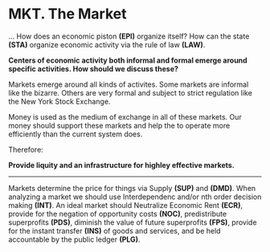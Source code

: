 # MKT. The Market

... How does an economic piston **(EPI)** organize itself? How can the state **(STA)** organize economic activity via the rule of law **(LAW)**.

**Centers of economic activity both informal and formal emerge around specific activities. How should we discuss these?**

Markets emerge around all kinds of activites.  Some markets are informal like the bizarre. Others are very formal and subject to strict regulation like the New York Stock Exchange.

Money is used as the medium of exchange in all of these markets.  Our money should support these markets and help the to operate more efficiently than the current system does.

Therefore:

**Provide liquity and an infrastructure for highley effective markets.**

----------

Markets determine the price for things via Supply **(SUP)** and **(DMD)**.  When analyzing a market we should use Interdependenc and/or nth order decision making **(INT)**. An ideal market should Neutralize Economic Rent **(ECR)**, provide for the negation of opportunity costs **(NOC)**, predistribute superprofits **(PDS)**, diminish the value of future superprofits **(FPS)**, provide for the instant transfer **(INS)** of goods and services, and be held accountable by the public ledger **(PLG)**.








